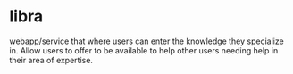 # libra
webapp/service that where users can enter the knowledge they specialize in. Allow users to offer to be available to help other users needing help in their area of expertise.
